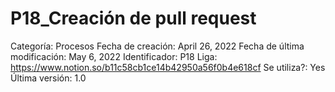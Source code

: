 # P18_Creación de pull request

Categoría: Procesos
Fecha de creación: April 26, 2022
Fecha de última modificación: May 6, 2022
Identificador: P18
Liga: https://www.notion.so/b11c58cb1ce14b42950a56f0b4e618cf
Se utiliza?: Yes
Última versión: 1.0